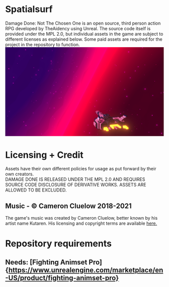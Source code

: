 # Spatialsurf

Damage Done: Not The Chosen One is an open source, third person action RPG developed by TheAidency using Unreal. The source code itself is provided under the MPL 2.0, but individual assets in the game are subject to different licenses as explained below. Some paid assets are required for the project in the repository to function.
![Across the sea of space, the stars are other suns....](https://raw.githubusercontent.com/TheAidency/Spatialsurf/main/readme/Spatialsurf-Web.jpg)

# Licensing + Credit

Assets have their own different policies for usage as put forward by their own creators.     
DAMAGE DONE IS RELEASED UNDER THE MPL 2.0 AND REQUIRES SOURCE CODE DISCLOSURE OF DERIVATIVE WORKS. ASSETS ARE ALLOWED TO BE EXCLUDED.

## Music - © Cameron Cluelow 2018-2021

The game's music was created by Cameron Cluelow, better known by his artist name Kutaren. His licensing and copyright terms are available [here.](https://docs.google.com/document/d/14gNgcMxHbkaiwhuzUqabfJ-00vgj-xt0gogAyn7GLno/)

# Repository requirements
## Needs: [Fighting Animset Pro]{https://www.unrealengine.com/marketplace/en-US/product/fighting-animset-pro}


